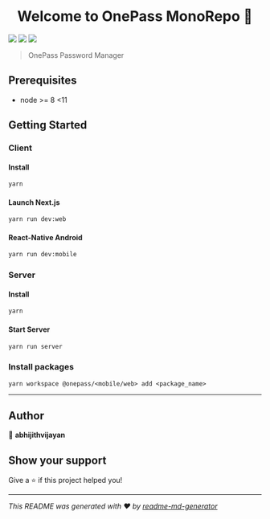 <h1 align="center">Welcome to OnePass MonoRepo 👋</h1>
<p>
  <img src="https://img.shields.io/badge/version-0.0.1-blue.svg?cacheSeconds=2592000" />
  <img src="https://img.shields.io/badge/node-%3E%3D%208%20%3C11-blue.svg" />
  <img src="https://img.shields.io/badge/style-%F0%9F%92%85%20styled--components-orange.svg?colorB=daa357&colorA=db748e" />
</p>

> OnePass Password Manager

## Prerequisites

- node &gt;= 8 &lt;11

## Getting Started

### Client

#### Install

```sh
yarn
```

#### Launch Next.js

```sh
yarn run dev:web
```

#### React-Native Android

```sh
yarn run dev:mobile
```

### Server

#### Install

```sh
yarn
```

#### Start Server

```sh
yarn run server
```

### Install packages

```
yarn workspace @onepass/<mobile/web> add <package_name>
```

<hr />

## Author

👤 **abhijithvijayan**

## Show your support

Give a ⭐️ if this project helped you!

---

_This README was generated with ❤️ by [readme-md-generator](https://github.com/kefranabg/readme-md-generator)_
